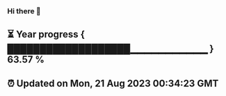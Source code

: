 ### Hi there 👋
⏳ Year progress { ███████████████████▁▁▁▁▁▁▁▁▁▁▁ } 63.57 %
---
⏰ Updated on Mon, 21 Aug 2023 00:34:23 GMT
---
